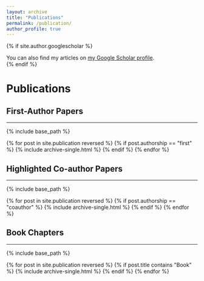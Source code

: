 ```yaml
---
layout: archive
title: "Publications"
permalink: /publication/
author_profile: true
---
```


{% if site.author.googlescholar %}
<div class="wordwrap">
  You can also find my articles on <a href="{{site.author.googlescholar}}">my Google Scholar profile</a>.
</div>
{% endif %}

# Publications

## First-Author Papers
---
{% include base_path %}

{% for post in site.publication reversed %}
  {% if post.authorship == "first" %}
    {% include archive-single.html %}
  {% endif %}
{% endfor %}

## Highlighted Co-author Papers
---
{% include base_path %}

{% for post in site.publication reversed %}
  {% if post.authorship == "coauthor" %}
    {% include archive-single.html %}
  {% endif %}
{% endfor %}

## Book Chapters
---
{% include base_path %}

{% for post in site.publication reversed %}
  {% if post.title contains "Book" %}
    {% include archive-single.html %}
  {% endif %}
{% endfor %}
